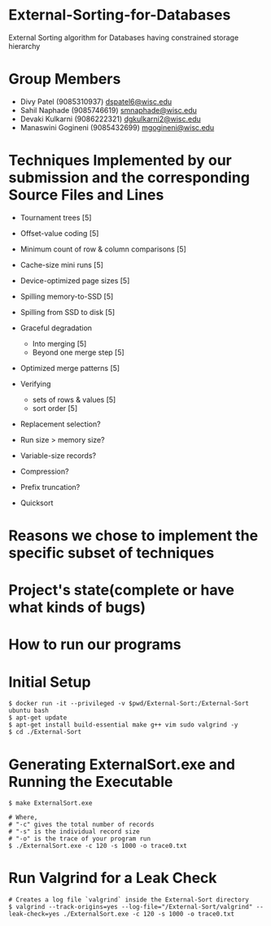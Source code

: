 # External-Sorting-for-Databases
External Sorting algorithm for Databases having constrained storage hierarchy

# Group Members
- Divy Patel (9085310937) dspatel6@wisc.edu
- Sahil Naphade (9085746619) smnaphade@wisc.edu
- Devaki Kulkarni (9086222321) dgkulkarni2@wisc.edu
- Manaswini Gogineni (9085432699) mgogineni@wisc.edu 

# Techniques Implemented by our submission and the corresponding Source Files and Lines

- Tournament trees [5]
- Offset-value coding [5]
- Minimum count of row & column comparisons [5]
- Cache-size mini runs [5]
- Device-optimized page sizes [5]
- Spilling memory-to-SSD [5]
- Spilling from SSD to disk [5]
- Graceful degradation
  - Into merging [5]
  - Beyond one merge step [5]
- Optimized merge patterns [5]
- Verifying
  - sets of rows & values [5]
  - sort order [5]

- Replacement selection?
- Run size > memory size?
- Variable-size records?
- Compression?
- Prefix truncation?
- Quicksort


# Reasons we chose to implement the specific subset of techniques 
# Project's state(complete or have what kinds of bugs) 
# How to run our programs

# Initial Setup
```
$ docker run -it --privileged -v $pwd/External-Sort:/External-Sort ubuntu bash
$ apt-get update
$ apt-get install build-essential make g++ vim sudo valgrind -y
$ cd ./External-Sort
```

# Generating ExternalSort.exe and Running the Executable
```
$ make ExternalSort.exe

# Where,
# "-c" gives the total number of records
# "-s" is the individual record size
# "-o" is the trace of your program run
$ ./ExternalSort.exe -c 120 -s 1000 -o trace0.txt
```

# Run Valgrind for a Leak Check
```
# Creates a log file `valgrind` inside the External-Sort directory
$ valgrind --track-origins=yes --log-file="/External-Sort/valgrind" --leak-check=yes ./ExternalSort.exe -c 120 -s 1000 -o trace0.txt
```
